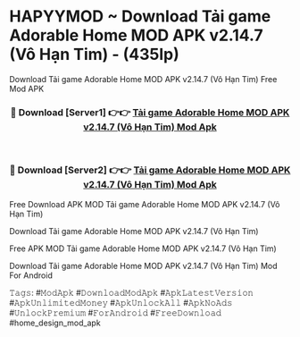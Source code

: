 # HAPYYMOD ~ Download Tải game Adorable Home MOD APK v2.14.7 (Vô Hạn Tim) - (435lp)
Download Tải game Adorable Home MOD APK v2.14.7 (Vô Hạn Tim) Free Mod APK

<div align="center">
<h3>🔴 Download [Server1] 👉👉 <a href="https://apk-comot.site?title=Tải_game_Adorable_Home_MOD_APK_v2.14.7_(Vô_Hạn_Tim)">Tải game Adorable Home MOD APK v2.14.7 (Vô Hạn Tim) Mod Apk</a></h3><br>

<h3>🔴 Download [Server2] 👉👉 <a href="https://apk-comot.site?title=Tải_game_Adorable_Home_MOD_APK_v2.14.7_(Vô_Hạn_Tim)">Tải game Adorable Home MOD APK v2.14.7 (Vô Hạn Tim) Mod Apk</a></h3>
</div>


Free Download APK MOD Tải game Adorable Home MOD APK v2.14.7 (Vô Hạn Tim)

Download Tải game Adorable Home MOD APK v2.14.7 (Vô Hạn Tim) 

Free APK MOD Tải game Adorable Home MOD APK v2.14.7 (Vô Hạn Tim) 

Download Tải game Adorable Home MOD APK v2.14.7 (Vô Hạn Tim) Mod For Android

𝚃𝚊𝚐𝚜: #𝙼𝚘𝚍𝙰𝚙𝚔 #𝙳𝚘𝚠𝚗𝚕𝚘𝚊𝚍𝙼𝚘𝚍𝙰𝚙𝚔 #𝙰𝚙𝚔𝙻𝚊𝚝𝚎𝚜𝚝𝚅𝚎𝚛𝚜𝚒𝚘𝚗 #𝙰𝚙𝚔𝚄𝚗𝚕𝚒𝚖𝚒𝚝𝚎𝚍𝙼𝚘𝚗𝚎𝚢 #𝙰𝚙𝚔𝚄𝚗𝚕𝚘𝚌𝚔𝙰𝚕𝚕 #𝙰𝚙𝚔𝙽𝚘𝙰𝚍𝚜 #𝚄𝚗𝚕𝚘𝚌𝚔𝙿𝚛𝚎𝚖𝚒𝚞𝚖 #𝙵𝚘𝚛𝙰𝚗𝚍𝚛𝚘𝚒𝚍 #𝙵𝚛𝚎𝚎𝙳𝚘𝚠𝚗𝚕𝚘𝚊𝚍 #home_design_mod_apk
